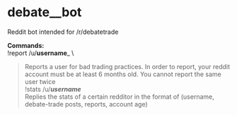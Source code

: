 # debate__bot
Reddit bot intended for /r/debatetrade

**Commands:**\
!report /u/__username___ \
> Reports a user for bad trading practices. In order to report, your reddit account must be at least 6 months old. You cannot report the same user twice\
!stats /u/___username___\
> Replies the stats of a certain redditor in the format of (username, debate-trade posts, reports, account age)
